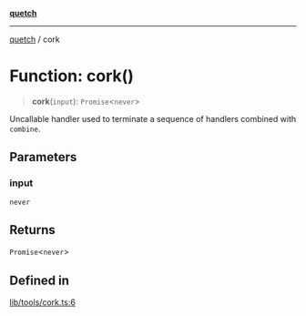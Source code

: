 [**quetch**](../README.md)

***

[quetch](../README.md) / cork

# Function: cork()

> **cork**(`input`): `Promise`\<`never`\>

Uncallable handler used to terminate a sequence of handlers combined with `combine`.

## Parameters

### input

`never`

## Returns

`Promise`\<`never`\>

## Defined in

[lib/tools/cork.ts:6](https://github.com/nevoland/quetch/blob/6249acbaaaaaeed54f7d39c2e784b6176249eef9/lib/tools/cork.ts#L6)
